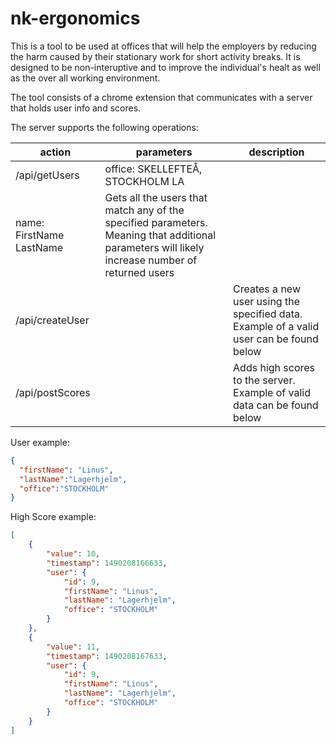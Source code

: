 # nk-ergonomics
This is a tool to be used at offices that will help the employers by reducing the harm caused by their stationary work for short activity breaks. It is designed to be non-interuptive and to improve the individual's healt as well as the over all working environment.

The tool consists of a chrome extension that communicates with a server that holds user info and scores.

The server supports the following operations:  

| action          | parameters                                                   | description                                                                                                                                     |
|-----------------|--------------------------------------------------------------|-------------------------------------------------------------------------------------------------------------------------------------------------|
| /api/getUsers   | office: SKELLEFTEÅ, STOCKHOLM LA  
                    name: FirstName LastName | Gets all the users that match any of the specified parameters. Meaning that additional parameters will likely increase number of returned users |
| /api/createUser | <user-object>                                                | Creates a new user using the specified data. Example of a valid user can be found below                                                         |
| /api/postScores | <list of score-objects>                                      | Adds high scores to the server. Example of valid data can be found below                                                                        |

User example:
```json
{
  "firstName": "Linus",
  "lastName":"Lagerhjelm",
  "office":"STOCKHOLM"
}
```

High Score example:
```json
[
	{
		"value": 10, 
		"timestamp": 1490208166633, 
		"user": {
			"id": 9,
			"firstName": "Linus",
			"lastName": "Lagerhjelm",
			"office": "STOCKHOLM"
		}
	},
	{
		"value": 11, 
		"timestamp": 1490208167633, 
		"user": {
			"id": 9,
			"firstName": "Linus",
			"lastName": "Lagerhjelm",
			"office": "STOCKHOLM"
		}
	}
]
```